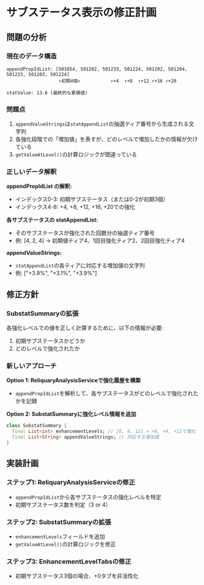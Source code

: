 # サブステータス表示の修正計画

## 問題の分析

### 現在のデータ構造
```
appendPropIdList: [501054, 501202, 501233, 501224, 501202, 501204, 501223, 501203, 501224]
                   ↑初期4個↑           ↑+4  ↑+8  ↑+12 ↑+16 ↑+20

statValue: 13.6 (最終的な累積値)
```

### 問題点
1. `appendValueStrings`は`statAppendList`の抽選ティア番号から生成される文字列
2. 各強化段階での「増加値」を表すが、どのレベルで増加したかの情報が欠けている
3. `getValueAtLevel()`の計算ロジックが間違っている

### 正しいデータ解釈

**appendPropIdList の解釈:**
- インデックス0-3: 初期サブステータス（または0-2が初期3個）
- インデックス4-8: +4, +8, +12, +16, +20での強化

**各サブステータスの statAppendList:**
- そのサブステータスが強化された回数分の抽選ティア番号
- 例: [4, 2, 4] → 初期値ティア4、1回目強化ティア2、2回目強化ティア4

**appendValueStrings:**
- `statAppendList`の各ティアに対応する増加値の文字列
- 例: ["+3.9%", "+3.1%", "+3.9%"]

## 修正方針

### SubstatSummaryの拡張

各強化レベルでの値を正しく計算するために、以下の情報が必要:
1. 初期サブステータスかどうか
2. どのレベルで強化されたか

### 新しいアプローチ

**Option 1: ReliquaryAnalysisServiceで強化履歴を構築**
- `appendPropIdList`を解析して、各サブステータスがどのレベルで強化されたかを記録

**Option 2: SubstatSummaryに強化レベル情報を追加**
```dart
class SubstatSummary {
  final List<int> enhancementLevels; // [0, 4, 12] = +0, +4, +12で強化
  final List<String> appendValueStrings; // 対応する増加値
}
```

## 実装計画

### ステップ1: ReliquaryAnalysisServiceの修正
- `appendPropIdList`から各サブステータスの強化レベルを特定
- 初期サブステータス数を判定（3 or 4）

### ステップ2: SubstatSummaryの拡張
- `enhancementLevels`フィールドを追加
- `getValueAtLevel()`の計算ロジックを修正

### ステップ3: EnhancementLevelTabsの修正
- 初期サブステータス3個の場合、+0タブを非活性化
